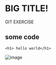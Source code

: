 # BIG TITLE!
GIT EXERCISE
## some code
```
<h1> hello world</h1>
```

![image]("https://github.com/MasonWater/2022.8.1New/blob/master/test.png")
